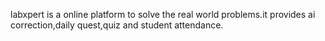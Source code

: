 labxpert is a online platform to solve the real world problems.it provides ai correction,daily quest,quiz and student attendance.
